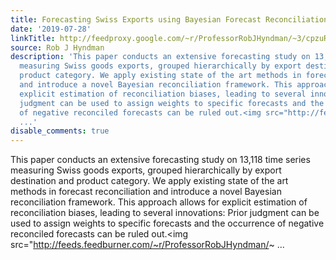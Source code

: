 ```yaml
---
title: Forecasting Swiss Exports using Bayesian Forecast Reconciliation
date: '2019-07-28'
linkTitle: http://feedproxy.google.com/~r/ProfessorRobJHyndman/~3/cpzuRD-3VEI/
source: Rob J Hyndman
description: 'This paper conducts an extensive forecasting study on 13,118 time series
  measuring Swiss goods exports, grouped hierarchically by export destination and
  product category. We apply existing state of the art methods in forecast reconciliation
  and introduce a novel Bayesian reconciliation framework. This approach allows for
  explicit estimation of reconciliation biases, leading to several innovations: Prior
  judgment can be used to assign weights to specific forecasts and the occurrence
  of negative reconciled forecasts can be ruled out.<img src="http://feeds.feedburner.com/~r/ProfessorRobJHyndman/~
  ...'
disable_comments: true
---
```

This paper conducts an extensive forecasting study on 13,118 time series measuring Swiss goods exports, grouped hierarchically by export destination and product category. We apply existing state of the art methods in forecast reconciliation and introduce a novel Bayesian reconciliation framework. This approach allows for explicit estimation of reconciliation biases, leading to several innovations: Prior judgment can be used to assign weights to specific forecasts and the occurrence of negative reconciled forecasts can be ruled out.<img src="http://feeds.feedburner.com/~r/ProfessorRobJHyndman/~ ...